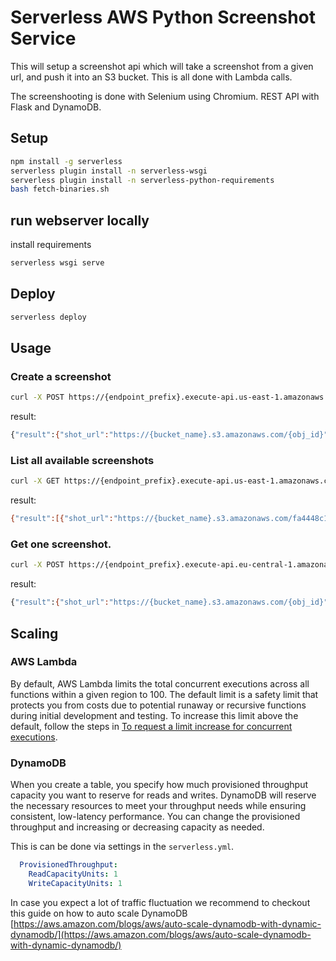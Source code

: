 # Serverless AWS Python Screenshot Service

This will setup a screenshot api which will take a screenshot from a given url, and push it into an S3 bucket. 
This is all done with Lambda calls.

The screenshooting is done with Selenium using Chromium.
REST API with Flask and DynamoDB.

## Setup

```bash
npm install -g serverless
serverless plugin install -n serverless-wsgi
serverless plugin install -n serverless-python-requirements
bash fetch-binaries.sh
```

## run webserver locally
install requirements
```bash
serverless wsgi serve
```
## Deploy

```bash
serverless deploy
```

## Usage

### Create a screenshot

```bash
curl -X POST https://{endpoint_prefix}.execute-api.us-east-1.amazonaws.com/dev/make_screenshot --data '{ "url": "https://google.com" }'
```

result:
```bash
{"result":{"shot_url":"https://{bucket_name}.s3.amazonaws.com/{obj_id}","target_url":"https://google.com/"}}
```

### List all available screenshots

```bash
curl -X GET https://{endpoint_prefix}.execute-api.us-east-1.amazonaws.com/dev/screenshots
```
result:
```bash
{"result":[{"shot_url":"https://{bucket_name}.s3.amazonaws.com/fa4448c13e06e69ba9e814e8743c7e2e","target_url":"https://vk.com"},{"shot_url":"https://{bucket_name}.s3.amazonaws.com/e203e98e4c606735cf56db84a002fd22","target_url":"https://www.facebook.com/"}]}
```

### Get one screenshot.

```bash
curl -X POST https://{endpoint_prefix}.execute-api.eu-central-1.amazonaws.com/dev/screenshots -d "url=https://google.com"

```

result:
```bash
{"result":{"shot_url":"https://{bucket_name}.s3.amazonaws.com/{obj_id}","target_url":"https://google.com/"}}

```

## Scaling

### AWS Lambda

By default, AWS Lambda limits the total concurrent executions across all functions within a given region to 100. The default limit is a safety limit that protects you from costs due to potential runaway or recursive functions during initial development and testing. To increase this limit above the default, follow the steps in [To request a limit increase for concurrent executions](http://docs.aws.amazon.com/lambda/latest/dg/concurrent-executions.html#increase-concurrent-executions-limit).

### DynamoDB

When you create a table, you specify how much provisioned throughput capacity you want to reserve for reads and writes. DynamoDB will reserve the necessary resources to meet your throughput needs while ensuring consistent, low-latency performance. You can change the provisioned throughput and increasing or decreasing capacity as needed.

This is can be done via settings in the `serverless.yml`.

```yaml
  ProvisionedThroughput:
    ReadCapacityUnits: 1
    WriteCapacityUnits: 1
```

In case you expect a lot of traffic fluctuation we recommend to checkout this guide on how to auto scale DynamoDB [https://aws.amazon.com/blogs/aws/auto-scale-dynamodb-with-dynamic-dynamodb/](https://aws.amazon.com/blogs/aws/auto-scale-dynamodb-with-dynamic-dynamodb/)